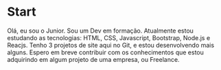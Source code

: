 # Start
 Olá, eu sou o Junior.
Sou um Dev em formação.
Atualmente estou estudando as tecnologias: HTML, CSS, Javascript, Bootstrap, Node.js e Reacjs.
Tenho 3 projetos de site aqui no Git, e estou desenvolvendo mais alguns.
Espero em breve contribuir com os conhecimentos que estou adquirindo em algum projeto de uma empresa, ou Freelance.
